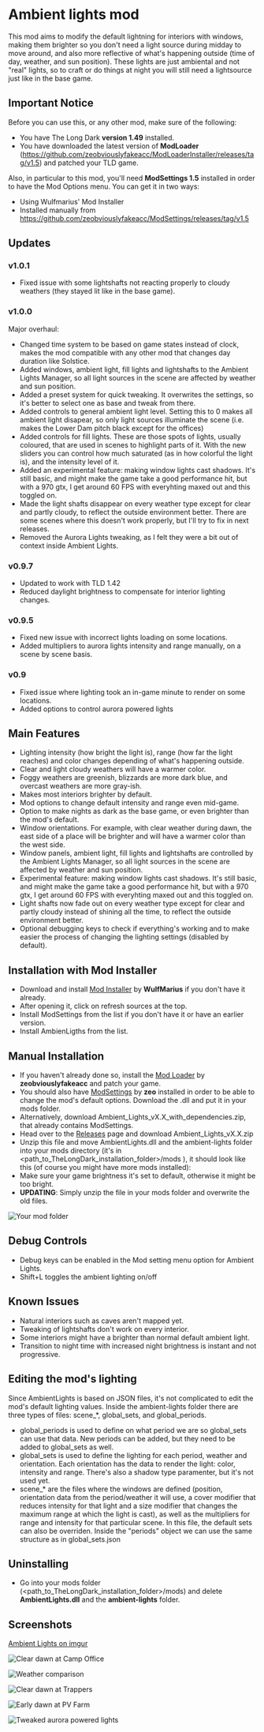 # Ambient lights mod
This mod aims to modify the default lightning for interiors with windows, making them brighter so you don't need a light source during midday to move around, and also more reflective of what's happening outside (time of day, weather, and sun position).
These lights are just ambiental and not "real" lights, so to craft or do things at night you will still need a lightsource just like in the base game.

## Important Notice
Before you can use this, or any other mod, make sure of the following:
* You have The Long Dark **version 1.49** installed.
* You have downloaded the latest version of **ModLoader** (https://github.com/zeobviouslyfakeacc/ModLoaderInstaller/releases/tag/v1.5) and patched your TLD game.

Also, in particular to this mod, you'll need **ModSettings 1.5** installed in order to have the Mod Options menu. You can get it in two ways:
* Using Wulfmarius' Mod Installer
* Installed manually from https://github.com/zeobviouslyfakeacc/ModSettings/releases/tag/v1.5

## Updates
### v1.0.1
* Fixed issue with some lightshafts not reacting properly to cloudy weathers (they stayed lit like in the base game).

### v1.0.0
Major overhaul:
* Changed time system to be based on game states instead of clock, makes the mod compatible with any other mod that changes day duration like Solstice.
* Added windows, ambient light, fill lights and lightshafts to the Ambient Lights Manager, so all light sources in the scene are affected by weather and sun position.
* Added a preset system for quick tweaking. It overwrites the settings, so it's better to select one as base and tweak from there.
* Added controls to general ambient light level. Setting this to 0 makes all ambient light disapear, so only light sources illuminate the scene (i.e. makes the Lower Dam pitch black except for the offices)
* Added controls for fill lights. These are those spots of lights, usually coloured, that are used in scenes to highlight parts of it. With the new sliders you can control how much saturated (as in how colorful the light is), and the intensity level of it.
* Added an experimental feature: making window lights cast shadows. It's still basic, and might make the game take a good performance hit, but with a 970 gtx, I get around 60 FPS with everyhting maxed out and this toggled on.
* Made the light shafts disappear on every weather type except for clear and partly cloudy, to reflect the outside environment better. There are some scenes where this doesn't work properly, but I'll try to fix in next releases.
* Removed the Aurora Lights tweaking, as I felt they were a bit out of context inside Ambient Lights.

### v0.9.7
* Updated to work with TLD 1.42
* Reduced daylight brightness to compensate for interior lighting changes.

### v0.9.5
* Fixed new issue with incorrect lights loading on some locations.
* Added multipliers to aurora lights intensity and range manually, on a scene by scene basis.

### v0.9
* Fixed issue where lighting took an in-game minute to render on some locations.
* Added options to control aurora powered lights

## Main Features
* Lighting intensity (how bright the light is), range (how far the light reaches) and color changes depending of what's happening outside.
* Clear and light cloudy weathers will have a warmer color.
* Foggy weathers are greenish, blizzards are more dark blue, and overcast weathers are more gray-ish.
* Makes most interiors brighter by default.
* Mod options to change default intensity and range even mid-game.
* Option to make nights as dark as the base game, or even brighter than the mod's default.
* Window orientations. For example, with clear weather during dawn, the east side of a place will be brighter and will have a warmer color than the west side.
* Window panels, ambient light, fill lights and lightshafts are controlled by the Ambient Lights Manager, so all light sources in the scene are affected by weather and sun position.
* Experimental feature: making window lights cast shadows. It's still basic, and might make the game take a good performance hit, but with a 970 gtx, I get around 60 FPS with everyhting maxed out and this toggled on.
* Light shafts now fade out on every weather type except for clear and partly cloudy instead of shining all the time, to reflect the outside environment better.
* Optional debugging keys to check if everything's working and to make easier the process of changing the lighting settings (disabled by default).

## Installation with Mod Installer
* Download and install [Mod Installer](https://github.com/WulfMarius/Mod-Installer/releases) by **WulfMarius** if you don't have it already.
* After opening it, click on refresh sources at the top.
* Install ModSettings from the list if you don't have it or have an earlier version.
* Install AmbienLigths from the list.

## Manual Installation
* If you haven't already done so, install the [Mod Loader](https://github.com/zeobviouslyfakeacc/ModLoaderInstaller) by **zeobviouslyfakeacc** and patch your game.
* You should also have [ModSettings](https://github.com/zeobviouslyfakeacc/ModSettings/releases/tag/v1.5) by **zeo** installed in order to be able to change the mod's default options. Download the .dll and put it in your mods folder.
* Alternatively, download Ambient_Lights_vX.X_with_dependencies.zip, that already contains ModSettings.
* Head over to the [Releases](https://github.com/Xpazeman/tld-ambient-lights/releases/) page and download Ambient_Lights_vX.X.zip
* Unzip this file and move AmbientLights.dll and the ambient-lights folder into your mods directory (it's in <path_to_TheLongDark_installation_folder>/mods ), it should look like this (of course you might have more mods installed):
* Make sure your game brightness it's set to default, otherwise it might be too bright.
* **UPDATING**: Simply unzip the file in your mods folder and overwrite the old files.

![Your mod folder](https://raw.githubusercontent.com/Xpazeman/tld-ambient-lights/master/screenshots/folder.jpg "Your mod folder")

## Debug Controls
* Debug keys can be enabled in the Mod setting menu option for Ambient Lights.
* Shift+L toggles the ambient lighting on/off

## Known Issues
* Natural interiors such as caves aren't mapped yet.
* Tweaking of lightshafts don't work on every interior.
* Some interiors might have a brighter than normal default ambient light.
* Transition to night time with increased night brightness is instant and not progressive.

## Editing the mod's lighting
Since AmbientLights is based on JSON files, it's not complicated to edit the mod's default lighting values.
Inside the ambient-lights folder there are three types of files: scene_*, global_sets, and global_periods.

* global_periods is used to define on what period we are so global_sets can use that data. New periods can be added, but they need to be added to global_sets as well.
* global_sets is used to define the lighting for each period, weather and orientation. Each orientation has the data to render the light: color, intensity and range. There's also a shadow type paramenter, but it's not used yet.
* scene_* are the files where the windows are defined (position, orientation data from the period/weather it will use, a cover modifier that reduces intensity for that light and a size modifier that changes the maximum range at which the light is cast), as well as the multipliers for range and intensity for that particular scene. In this file, the default sets can also be overriden. Inside the "periods" object we can use the same structure as in global_sets.json

## Uninstalling
* Go into your mods folder (<path_to_TheLongDark_installation_folder>/mods) and delete **AmbientLights.dll** and the **ambient-lights** folder.

## Screenshots

[Ambient Lights on imgur](https://imgur.com/a/r1GOzKt)

![Clear dawn at Camp Office](https://raw.githubusercontent.com/Xpazeman/tld-ambient-lights/master/screenshots/example-1.jpg "Clear dawn at Camp Office")

![Weather comparison](https://raw.githubusercontent.com/Xpazeman/tld-ambient-lights/master/screenshots/lighthouse_weathers.jpg "Weather comparison")

![Clear dawn at Trappers](https://raw.githubusercontent.com/Xpazeman/tld-ambient-lights/master/screenshots/example-2.jpg "Clear dawn at Trappers")

![Early dawn at PV Farm](https://raw.githubusercontent.com/Xpazeman/tld-ambient-lights/master/screenshots/example-3.jpg "Early dawn at PV Farm")

![Tweaked aurora powered lights](https://raw.githubusercontent.com/Xpazeman/tld-ambient-lights/master/screenshots/aurora_1.jpg "Tweaked aurora powered lights")
